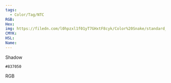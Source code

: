 ```yaml
---
tags:
  - Color/Tag/NTC
RGB:
Hex:
img: https://filedn.com/l0hpzxl1f01yT7GHxtF8cyk/Color%20Snake/standard_csv_to_svg/%23/837050.svg
CMYK:
HSL:
Name:
---
```

Shadow
```palette
#837050
```
RGB
